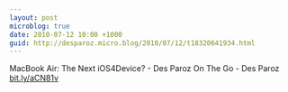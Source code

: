 ```yaml
---
layout: post
microblog: true
date: 2010-07-12 10:00 +1000
guid: http://desparoz.micro.blog/2010/07/12/t18320641934.html
---
```

MacBook Air: The Next iOS4Device? - Des Paroz On The Go - Des Paroz [bit.ly/aCN81v](http://bit.ly/aCN81v)
